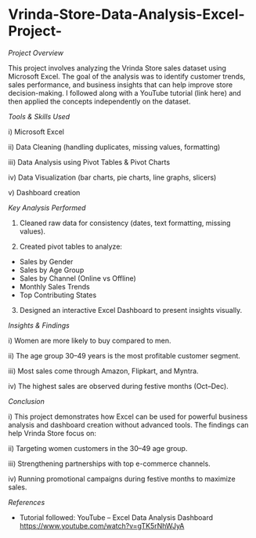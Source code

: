 # Vrinda-Store-Data-Analysis-Excel-Project-
_Project Overview_

This project involves analyzing the Vrinda Store sales dataset using Microsoft Excel.
The goal of the analysis was to identify customer trends, sales performance, and business insights that can help improve store decision-making.
I followed along with a YouTube tutorial (link here) and then applied the concepts independently on the dataset.

_Tools & Skills Used_

i) Microsoft Excel

ii) Data Cleaning (handling duplicates, missing values, formatting)

iii) Data Analysis using Pivot Tables & Pivot Charts

iv) Data Visualization (bar charts, pie charts, line graphs, slicers)

v) Dashboard creation

_Key Analysis Performed_

1) Cleaned raw data for consistency (dates, text formatting, missing values).
   
2) Created pivot tables to analyze:
* Sales by Gender
* Sales by Age Group
* Sales by Channel (Online vs Offline)
* Monthly Sales Trends
* Top Contributing States
  
3) Designed an interactive Excel Dashboard to present insights visually.

_Insights & Findings_

i) Women are more likely to buy compared to men.

ii) The age group 30–49 years is the most profitable customer segment.

iii) Most sales come through Amazon, Flipkart, and Myntra.

iv) The highest sales are observed during festive months (Oct–Dec).

_Conclusion_

i) This project demonstrates how Excel can be used for powerful business analysis and dashboard creation without advanced tools. The findings can help Vrinda Store focus on:

ii) Targeting women customers in the 30–49 age group.

iii) Strengthening partnerships with top e-commerce channels.

iv) Running promotional campaigns during festive months to maximize sales.

_References_

* Tutorial followed: YouTube – Excel Data Analysis Dashboard https://www.youtube.com/watch?v=gTK5rNhWJyA
